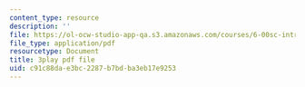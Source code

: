 ```yaml
---
content_type: resource
description: ''
file: https://ol-ocw-studio-app-qa.s3.amazonaws.com/courses/6-00sc-introduction-to-computer-science-and-programming-spring-2011/c91c88dae3bc2287b7bdba3eb17e9253_7BpomdjZ_Os.pdf
file_type: application/pdf
resourcetype: Document
title: 3play pdf file
uid: c91c88da-e3bc-2287-b7bd-ba3eb17e9253
---
```

